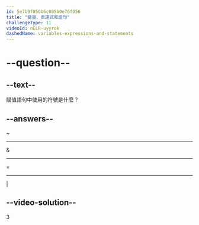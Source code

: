 ```yaml
---
id: 5e7b9f050b6c005b0e76f056
title: "變量、表達式和語句"
challengeType: 11
videoId: nELR-uyyrok
dashedName: variables-expressions-and-statements
---
```


# --question--

## --text--

賦值語句中使用的符號是什麼？

## --answers--

~

---

&

---

=

---

\|

## --video-solution--

3
